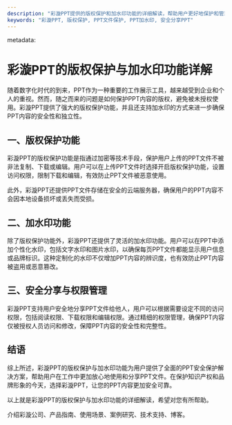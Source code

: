 ```yaml
---
description: "彩漩PPT提供的版权保护和加水印功能的详细解读，帮助用户更好地保护和管理他们的PPT文件。"
keywords: "彩漩PPT, 版权保护, PPT文件保护, PPT加水印, 安全分享PPT"
---
```

metadata:
# 彩漩PPT的版权保护与加水印功能详解

随着数字化时代的到来，PPT作为一种重要的工作展示工具，越来越受到企业和个人的重视。然而，随之而来的问题是如何保护PPT内容的版权，避免被未授权使用。彩漩PPT提供了强大的版权保护功能，并且还支持加水印的方式来进一步确保PPT内容的安全性和独立性。

## 一、版权保护功能

彩漩PPT的版权保护功能是指通过加密等技术手段，保护用户上传的PPT文件不被非法复制、下载或编辑。用户可以在上传PPT文件时选择开启版权保护功能，设置访问权限，限制下载和编辑，有效防止PPT文件被恶意使用。

此外，彩漩PPT还提供PPT文件存储在安全的云端服务器，确保用户的PPT内容不会因本地设备损坏或丢失而受损。

## 二、加水印功能

除了版权保护功能外，彩漩PPT还提供了灵活的加水印功能。用户可以在PPT中添加个性化水印，包括文字水印和图片水印，以确保每页PPT文件都能显示用户信息或品牌标识。这种定制化的水印不仅增加PPT内容的辨识度，也有效防止PPT内容被盗用或恶意篡改。

## 三、安全分享与权限管理

彩漩PPT支持用户安全地分享PPT文件给他人，用户可以根据需要设定不同的访问权限，包括阅读权限、下载权限和编辑权限。通过精细的权限管理，确保PPT内容仅被授权人员访问和修改，保障PPT内容的安全性和完整性。

## 结语

综上所述，彩漩PPT的版权保护与加水印功能为用户提供了全面的PPT安全保护解决方案，帮助用户在工作中更加放心地使用和分享PPT文件。在保护知识产权和品牌形象的今天，选择彩漩PPT，让您的PPT内容更加安全可靠。

以上就是彩漩PPT的版权保护与加水印功能的详细解读，希望对您有所帮助。

介绍彩漩公司、产品指南、使用场景、案例研究、技术支持、博客。
